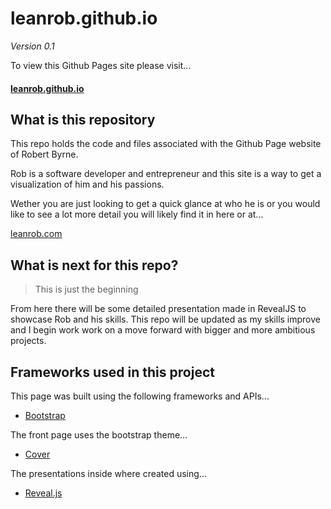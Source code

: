 # leanrob.github.io
*Version 0.1*

To view this Github Pages site please visit...

#### [leanrob.github.io](leanrob.github.io)

## What is this repository

This repo holds the code and files associated with the Github Page website of Robert Byrne.

Rob is a software developer and entrepreneur and this site is a way to get a visualization of him and his passions.

Wether you are just looking to get a quick glance at who he is or you would like to see a lot more detail you will likely find it in here or at...

[leanrob.com](http://leanrob.com)

## What is next for this repo?

> This is just the beginning

From here there will be some detailed presentation made in RevealJS to showcase Rob and his skills. This repo will be updated as my skills improve and I begin work work on a move forward with bigger and more ambitious projects.

## Frameworks used in this project

This page was built using the following frameworks and APIs...

*	[Bootstrap](https://github.com/twbs/bootstrap)

The front page uses the bootstrap theme...

*	[Cover](https://github.com/twbs/bootstrap/tree/master/docs/examples/cover)

The presentations inside where created using...

*	[Reveal.js](https://github.com/hakimel/reveal.js/)